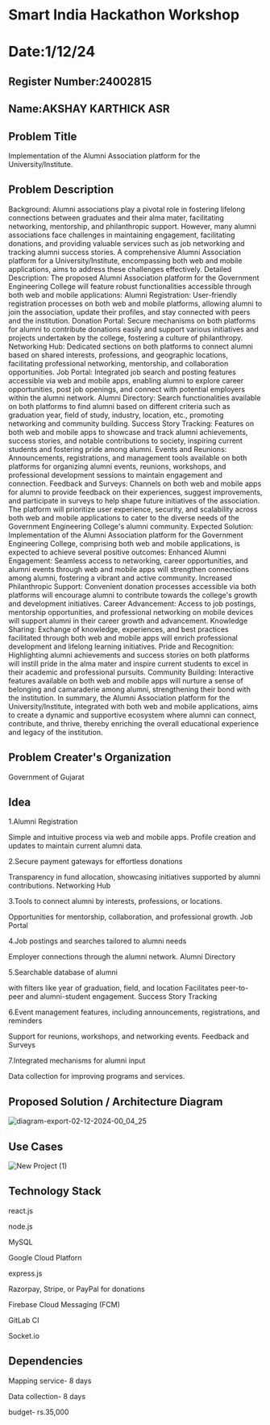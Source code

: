 # Smart India Hackathon Workshop
# Date:1/12/24
## Register Number:24002815
## Name:AKSHAY KARTHICK ASR
## Problem Title
Implementation of the Alumni Association platform for the University/Institute.
## Problem Description
Background: Alumni associations play a pivotal role in fostering lifelong connections between graduates and their alma mater, facilitating networking, mentorship, and philanthropic support. However, many alumni associations face challenges in maintaining engagement, facilitating donations, and providing valuable services such as job networking and tracking alumni success stories. A comprehensive Alumni Association platform for a University/Institute, encompassing both web and mobile applications, aims to address these challenges effectively. Detailed Description: The proposed Alumni Association platform for the Government Engineering College will feature robust functionalities accessible through both web and mobile applications: Alumni Registration: User-friendly registration processes on both web and mobile platforms, allowing alumni to join the association, update their profiles, and stay connected with peers and the institution. Donation Portal: Secure mechanisms on both platforms for alumni to contribute donations easily and support various initiatives and projects undertaken by the college, fostering a culture of philanthropy. Networking Hub: Dedicated sections on both platforms to connect alumni based on shared interests, professions, and geographic locations, facilitating professional networking, mentorship, and collaboration opportunities. Job Portal: Integrated job search and posting features accessible via web and mobile apps, enabling alumni to explore career opportunities, post job openings, and connect with potential employers within the alumni network. Alumni Directory: Search functionalities available on both platforms to find alumni based on different criteria such as graduation year, field of study, industry, location, etc., promoting networking and community building. Success Story Tracking: Features on both web and mobile apps to showcase and track alumni achievements, success stories, and notable contributions to society, inspiring current students and fostering pride among alumni. Events and Reunions: Announcements, registrations, and management tools available on both platforms for organizing alumni events, reunions, workshops, and professional development sessions to maintain engagement and connection. Feedback and Surveys: Channels on both web and mobile apps for alumni to provide feedback on their experiences, suggest improvements, and participate in surveys to help shape future initiatives of the association. The platform will prioritize user experience, security, and scalability across both web and mobile applications to cater to the diverse needs of the Government Engineering College's alumni community. Expected Solution: Implementation of the Alumni Association platform for the Government Engineering College, comprising both web and mobile applications, is expected to achieve several positive outcomes: Enhanced Alumni Engagement: Seamless access to networking, career opportunities, and alumni events through web and mobile apps will strengthen connections among alumni, fostering a vibrant and active community. Increased Philanthropic Support: Convenient donation processes accessible via both platforms will encourage alumni to contribute towards the college's growth and development initiatives. Career Advancement: Access to job postings, mentorship opportunities, and professional networking on mobile devices will support alumni in their career growth and advancement. Knowledge Sharing: Exchange of knowledge, experiences, and best practices facilitated through both web and mobile apps will enrich professional development and lifelong learning initiatives. Pride and Recognition: Highlighting alumni achievements and success stories on both platforms will instill pride in the alma mater and inspire current students to excel in their academic and professional pursuits. Community Building: Interactive features available on both web and mobile apps will nurture a sense of belonging and camaraderie among alumni, strengthening their bond with the institution. In summary, the Alumni Association platform for the University/Institute, integrated with both web and mobile applications, aims to create a dynamic and supportive ecosystem where alumni can connect, contribute, and thrive, thereby enriching the overall educational experience and legacy of the institution.
## Problem Creater's Organization
Government of Gujarat

## Idea
1.Alumni Registration

Simple and intuitive process via web and mobile apps.
Profile creation and updates to maintain current alumni data.

2.Secure payment gateways for effortless donations

Transparency in fund allocation, showcasing initiatives supported by alumni contributions.
Networking Hub

3.Tools to connect alumni by interests, professions, or locations.

Opportunities for mentorship, collaboration, and professional growth.
Job Portal

4.Job postings and searches tailored to alumni needs

Employer connections through the alumni network.
Alumni Directory

5.Searchable database of alumni

with filters like year of graduation, field, and location
Facilitates peer-to-peer and alumni-student engagement.
Success Story Tracking


6.Event management features, including announcements, registrations, and reminders

Support for reunions, workshops, and networking events.
Feedback and Surveys

7.Integrated mechanisms for alumni input

Data collection for improving programs and services.

## Proposed Solution / Architecture Diagram
![diagram-export-02-12-2024-00_04_25](https://github.com/user-attachments/assets/59ada897-2d74-40b7-900a-8f6f1d4e1ec0)


## Use Cases
![New Project (1)](https://github.com/user-attachments/assets/a7366a07-0b73-49ff-8fd5-8052b2117348)


## Technology Stack
react.js

node.js

MySQL

Google Cloud Platforn

express.js

Razorpay, Stripe, or PayPal for donations

Firebase Cloud Messaging (FCM)

GitLab CI

Socket.io

## Dependencies

Mapping service- 8 days

Data collection- 8 days

budget- rs.35,000
